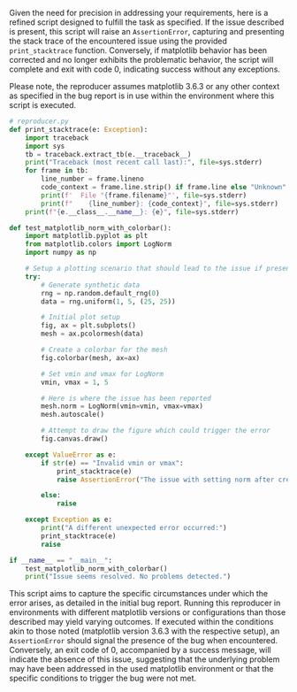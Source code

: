 Given the need for precision in addressing your requirements, here is a refined script designed to fulfill the task as specified. If the issue described is present, this script will raise an `AssertionError`, capturing and presenting the stack trace of the encountered issue using the provided `print_stacktrace` function. Conversely, if matplotlib behavior has been corrected and no longer exhibits the problematic behavior, the script will complete and exit with code 0, indicating success without any exceptions.

Please note, the reproducer assumes matplotlib 3.6.3 or any other context as specified in the bug report is in use within the environment where this script is executed.

```python
# reproducer.py
def print_stacktrace(e: Exception):
    import traceback
    import sys
    tb = traceback.extract_tb(e.__traceback__)
    print("Traceback (most recent call last):", file=sys.stderr)
    for frame in tb:
        line_number = frame.lineno
        code_context = frame.line.strip() if frame.line else "Unknown"
        print(f'  File "{frame.filename}"', file=sys.stderr)
        print(f"    {line_number}: {code_context}", file=sys.stderr)
    print(f"{e.__class__.__name__}: {e}", file=sys.stderr)

def test_matplotlib_norm_with_colorbar():
    import matplotlib.pyplot as plt
    from matplotlib.colors import LogNorm
    import numpy as np

    # Setup a plotting scenario that should lead to the issue if present.
    try:
        # Generate synthetic data
        rng = np.random.default_rng(0)
        data = rng.uniform(1, 5, (25, 25))

        # Initial plot setup
        fig, ax = plt.subplots()
        mesh = ax.pcolormesh(data)

        # Create a colorbar for the mesh
        fig.colorbar(mesh, ax=ax)

        # Set vmin and vmax for LogNorm
        vmin, vmax = 1, 5

        # Here is where the issue has been reported
        mesh.norm = LogNorm(vmin=vmin, vmax=vmax)
        mesh.autoscale()

        # Attempt to draw the figure which could trigger the error
        fig.canvas.draw()

    except ValueError as e:
        if str(e) == "Invalid vmin or vmax":
            print_stacktrace(e)
            raise AssertionError("The issue with setting norm after creating colorbar is present.") from e

        else:
            raise

    except Exception as e:
        print("A different unexpected error occurred:")
        print_stacktrace(e)
        raise

if __name__ == "__main__":
    test_matplotlib_norm_with_colorbar()
    print("Issue seems resolved. No problems detected.")
```

This script aims to capture the specific circumstances under which the error arises, as detailed in the initial bug report. Running this reproducer in environments with different matplotlib versions or configurations than those described may yield varying outcomes. If executed within the conditions akin to those noted (matplotlib version 3.6.3 with the respective setup), an `AssertionError` should signal the presence of the bug when encountered. Conversely, an exit code of 0, accompanied by a success message, will indicate the absence of this issue, suggesting that the underlying problem may have been addressed in the used matplotlib environment or that the specific conditions to trigger the bug were not met.